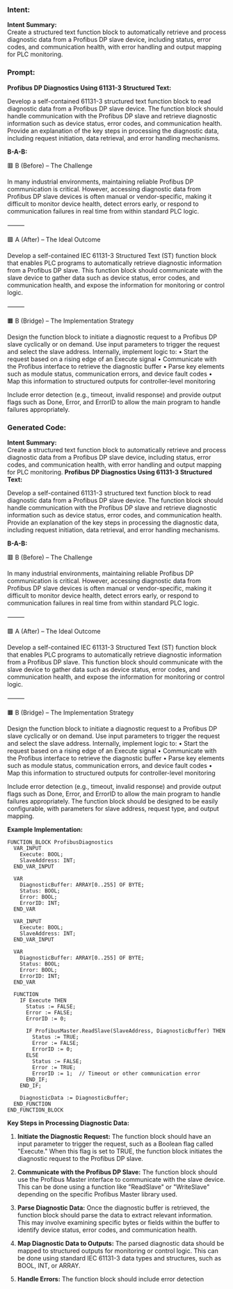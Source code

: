 ### Intent:
**Intent Summary:**  
Create a structured text function block to automatically retrieve and process diagnostic data from a Profibus DP slave device, including status, error codes, and communication health, with error handling and output mapping for PLC monitoring.

### Prompt:
**Profibus DP Diagnostics Using 61131-3 Structured Text:**

Develop a self-contained 61131-3 structured text function block to read diagnostic data from a Profibus DP slave device. The function block should handle communication with the Profibus DP slave and retrieve diagnostic information such as device status, error codes, and communication health. Provide an explanation of the key steps in processing the diagnostic data, including request initiation, data retrieval, and error handling mechanisms.

**B-A-B:**

🟥 B (Before) – The Challenge

In many industrial environments, maintaining reliable Profibus DP communication is critical. However, accessing diagnostic data from Profibus DP slave devices is often manual or vendor-specific, making it difficult to monitor device health, detect errors early, or respond to communication failures in real time from within standard PLC logic.

⸻

🟩 A (After) – The Ideal Outcome

Develop a self-contained IEC 61131-3 Structured Text (ST) function block that enables PLC programs to automatically retrieve diagnostic information from a Profibus DP slave. This function block should communicate with the slave device to gather data such as device status, error codes, and communication health, and expose the information for monitoring or control logic.

⸻

🟧 B (Bridge) – The Implementation Strategy

Design the function block to initiate a diagnostic request to a Profibus DP slave cyclically or on demand. Use input parameters to trigger the request and select the slave address. Internally, implement logic to:
	•	Start the request based on a rising edge of an Execute signal
	•	Communicate with the Profibus interface to retrieve the diagnostic buffer
	•	Parse key elements such as module status, communication errors, and device fault codes
	•	Map this information to structured outputs for controller-level monitoring

Include error detection (e.g., timeout, invalid response) and provide output flags such as Done, Error, and ErrorID to allow the main program to handle failures appropriately.

### Generated Code:
**Intent Summary:**  
Create a structured text function block to automatically retrieve and process diagnostic data from a Profibus DP slave device, including status, error codes, and communication health, with error handling and output mapping for PLC monitoring.
**Profibus DP Diagnostics Using 61131-3 Structured Text:**

Develop a self-contained 61131-3 structured text function block to read diagnostic data from a Profibus DP slave device. The function block should handle communication with the Profibus DP slave and retrieve diagnostic information such as device status, error codes, and communication health. Provide an explanation of the key steps in processing the diagnostic data, including request initiation, data retrieval, and error handling mechanisms.

**B-A-B:**

🟥 B (Before) – The Challenge

In many industrial environments, maintaining reliable Profibus DP communication is critical. However, accessing diagnostic data from Profibus DP slave devices is often manual or vendor-specific, making it difficult to monitor device health, detect errors early, or respond to communication failures in real time from within standard PLC logic.

⸻

🟩 A (After) – The Ideal Outcome

Develop a self-contained IEC 61131-3 Structured Text (ST) function block that enables PLC programs to automatically retrieve diagnostic information from a Profibus DP slave. This function block should communicate with the slave device to gather data such as device status, error codes, and communication health, and expose the information for monitoring or control logic.

⸻

🟧 B (Bridge) – The Implementation Strategy

Design the function block to initiate a diagnostic request to a Profibus DP slave cyclically or on demand. Use input parameters to trigger the request and select the slave address. Internally, implement logic to:
	•	Start the request based on a rising edge of an Execute signal
	•	Communicate with the Profibus interface to retrieve the diagnostic buffer
	•	Parse key elements such as module status, communication errors, and device fault codes
	•	Map this information to structured outputs for controller-level monitoring

Include error detection (e.g., timeout, invalid response) and provide output flags such as Done, Error, and ErrorID to allow the main program to handle failures appropriately. The function block should be designed to be easily configurable, with parameters for slave address, request type, and output mapping.

**Example Implementation:**

```st
FUNCTION_BLOCK ProfibusDiagnostics
  VAR_INPUT
    Execute: BOOL;
    SlaveAddress: INT;
  END_VAR_INPUT

  VAR
    DiagnosticBuffer: ARRAY[0..255] OF BYTE;
    Status: BOOL;
    Error: BOOL;
    ErrorID: INT;
  END_VAR

  VAR_INPUT
    Execute: BOOL;
    SlaveAddress: INT;
  END_VAR_INPUT

  VAR
    DiagnosticBuffer: ARRAY[0..255] OF BYTE;
    Status: BOOL;
    Error: BOOL;
    ErrorID: INT;
  END_VAR

  FUNCTION
    IF Execute THEN
      Status := FALSE;
      Error := FALSE;
      ErrorID := 0;

      IF ProfibusMaster.ReadSlave(SlaveAddress, DiagnosticBuffer) THEN
        Status := TRUE;
        Error := FALSE;
        ErrorID := 0;
      ELSE
        Status := FALSE;
        Error := TRUE;
        ErrorID := 1;  // Timeout or other communication error
      END_IF;
    END_IF;

    DiagnosticData := DiagnosticBuffer;
  END_FUNCTION
END_FUNCTION_BLOCK
```

**Key Steps in Processing Diagnostic Data:**

1. **Initiate the Diagnostic Request:** The function block should have an input parameter to trigger the request, such as a Boolean flag called "Execute." When this flag is set to TRUE, the function block initiates the diagnostic request to the Profibus DP slave.

2. **Communicate with the Profibus DP Slave:** The function block should use the Profibus Master interface to communicate with the slave device. This can be done using a function like "ReadSlave" or "WriteSlave" depending on the specific Profibus Master library used.

3. **Parse Diagnostic Data:** Once the diagnostic buffer is retrieved, the function block should parse the data to extract relevant information. This may involve examining specific bytes or fields within the buffer to identify device status, error codes, and communication health.

4. **Map Diagnostic Data to Outputs:** The parsed diagnostic data should be mapped to structured outputs for monitoring or control logic. This can be done using standard IEC 61131-3 data types and structures, such as BOOL, INT, or ARRAY.

5. **Handle Errors:** The function block should include error detection
